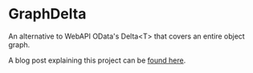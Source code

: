 # GraphDelta<T>
An alternative to WebAPI OData's Delta&lt;T> that covers an entire object graph.

A blog post explaining this project can be [found here](https://blog.tryfinally.xyz/programming/csharp/2015/04/10/odata-graph-delta/).
